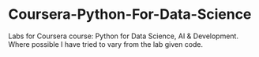 # Coursera-Python-For-Data-Science
Labs for Coursera course: Python for Data Science, AI &amp; Development. Where possible I have tried to vary from the lab given code. 
